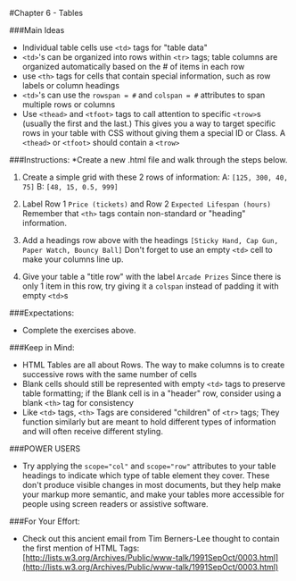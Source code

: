 #Chapter 6 - Tables

###Main Ideas
* Individual table cells use `<td>` tags for "table data"
* `<td>`'s can be organized into rows within `<tr>` tags; table columns are organized automatically based on the # of items in each row
* use `<th>` tags for cells that contain special information, such as row labels or column headings
* `<td>`'s can use the `rowspan = #` and `colspan = #` attributes to span multiple rows or columns
* Use `<thead>` and `<tfoot>` tags to call attention to specific `<trow>`s (usually the first and the last.) This gives you a way to target specific rows in your table with CSS without giving them a special ID or Class. A `<thead>` or `<tfoot>` should contain a `<trow>`


###Instructions:
*Create a new .html file and walk through the steps below.
1. Create a simple grid with these 2 rows of information:
A: `[125, 300, 40, 75]`
B: `[48, 15, 0.5, 999]`

2. Label Row 1 `Price (tickets)` and Row 2 `Expected Lifespan (hours)` Remember that `<th>` tags contain non-standard or "heading" information.

3. Add a headings row above with the headings `[Sticky Hand, Cap Gun, Paper Watch, Bouncy Ball]` Don't forget to use an empty `<td>` cell to make your columns line up.

4. Give your table a "title row" with the label `Arcade Prizes` Since there is only 1 item in this row, try giving it a `colspan` instead of padding it with empty `<td>`s

###Expectations:
- Complete the exercises above. 

###Keep in Mind:
* HTML Tables are all about Rows. The way to make columns is to create successive rows with the same number of cells
* Blank cells should still be represented with empty `<td>` tags to preserve table formatting; if the Blank cell is in a "header" row, consider using a blank `<th>` tag for consistency
* Like `<td>` tags, `<th>` Tags are considered "children" of `<tr>` tags; They function similarly but are meant to hold different types of information and will often receive different styling.

###POWER USERS
* Try applying the `scope="col"` and `scope="row"` attributes to your table headings to indicate which type of table element they cover. These don't produce visible changes in most documents, but they help make your markup more semantic, and make your tables more accessible for people using screen readers or assistive software.

###For Your Effort:
* Check out this ancient email from Tim Berners-Lee thought to contain the first mention of HTML Tags: [http://lists.w3.org/Archives/Public/www-talk/1991SepOct/0003.html](http://lists.w3.org/Archives/Public/www-talk/1991SepOct/0003.html)
